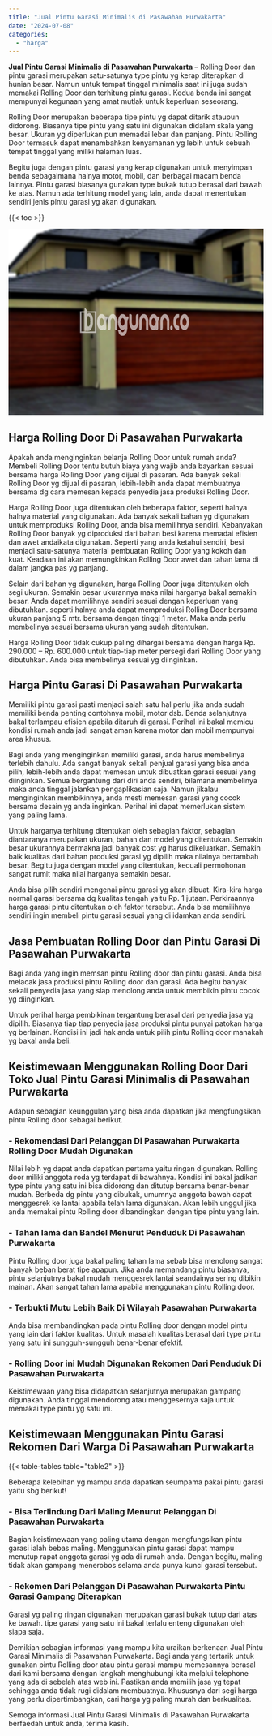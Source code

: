```yaml
---
title: "Jual Pintu Garasi Minimalis di Pasawahan Purwakarta"
date: "2024-07-08"
categories: 
  - "harga"
---
```


**Jual Pintu Garasi Minimalis di Pasawahan Purwakarta** – Rolling Door dan pintu garasi merupakan satu-satunya type pintu yg kerap diterapkan di hunian besar. Namun untuk tempat tinggal minimalis saat ini juga sudah memakai Rolling Door dan terhitung pintu garasi. Kedua benda ini sangat mempunyai kegunaan yang amat mutlak untuk keperluan seseorang.

Rolling Door merupakan beberapa tipe pintu yg dapat ditarik ataupun didorong. Biasanya tipe pintu yang satu ini digunakan didalam skala yang besar. Ukuran yg diperlukan pun memadai lebar dan panjang. Pintu Rolling Door termasuk dapat menambahkan kenyamanan yg lebih untuk sebuah tempat tinggal yang miliki halaman luas.

Begitu juga dengan pintu garasi yang kerap digunakan untuk menyimpan benda sebagaimana halnya motor, mobil, dan berbagai macam benda lainnya. Pintu garasi biasanya gunakan type bukak tutup berasal dari bawah ke atas. Namun ada terhitung model yang lain, anda dapat menentukan sendiri jenis pintu garasi yg akan digunakan.

{{< toc >}}

![Jual Pintu Garasi Minimalis di Pasawahan Purwakarta](/images/pintu-garasi-34.png)

## Harga Rolling Door Di Pasawahan Purwakarta

Apakah anda menginginkan belanja Rolling Door untuk rumah anda? Membeli Rolling Door tentu butuh biaya yang wajib anda bayarkan sesuai bersama harga Rolling Door yang dijual di pasaran. Ada banyak sekali Rolling Door yg dijual di pasaran, lebih-lebih anda dapat membuatnya bersama dg cara memesan kepada penyedia jasa produksi Rolling Door.

Harga Rolling Door juga ditentukan oleh beberapa faktor, seperti halnya halnya material yang digunakan. Ada banyak sekali bahan yg digunakan untuk memproduksi Rolling Door, anda bisa memilihnya sendiri. Kebanyakan Rolling Door banyak yg diproduksi dari bahan besi karena memadai efisien dan awet andaikata digunakan. Seperti yang anda ketahui sendiri, besi menjadi satu-satunya material pembuatan Rolling Door yang kokoh dan kuat. Keadaan ini akan memungkinkan Rolling Door awet dan tahan lama di dalam jangka pas yg panjang.

Selain dari bahan yg digunakan, harga Rolling Door juga ditentukan oleh segi ukuran. Semakin besar ukurannya maka nilai harganya bakal semakin besar. Anda dapat memilihnya sendiri sesuai dengan keperluan yang dibutuhkan. seperti halnya anda dapat memproduksi Rolling Door bersama ukuran panjang 5 mtr. bersama dengan tinggi 1 meter. Maka anda perlu membelinya sesuai bersama ukuran yang sudah ditentukan.

Harga Rolling Door tidak cukup paling dihargai bersama dengan harga Rp. 290.000 – Rp. 600.000 untuk tiap-tiap meter persegi dari Rolling Door yang dibutuhkan. Anda bisa membelinya sesuai yg diinginkan.

## Harga Pintu Garasi Di Pasawahan Purwakarta

Memiliki pintu garasi pasti menjadi salah satu hal perlu jika anda sudah memiliki benda penting contohnya mobil, motor dsb. Benda selanjutnya bakal terlampau efisien apabila ditaruh di garasi. Perihal ini bakal memicu kondisi rumah anda jadi sangat aman karena motor dan mobil mempunyai area khusus.

Bagi anda yang menginginkan memiliki garasi, anda harus membelinya terlebih dahulu. Ada sangat banyak sekali penjual garasi yang bisa anda pilih, lebih-lebih anda dapat memesan untuk dibuatkan garasi sesuai yang diinginkan. Semua bergantung dari diri anda sendiri, bilamana membelinya maka anda tinggal jalankan pengaplikasian saja. Namun jikalau menginginkan membikinnya, anda mesti memesan garasi yang cocok bersama desain yg anda inginkan. Perihal ini dapat memerlukan sistem yang paling lama.

Untuk harganya terhitung ditentukan oleh sebagian faktor, sebagian diantaranya merupakan ukuran, bahan dan model yang ditentukan. Semakin besar ukurannya bermakna jadi banyak cost yg harus dikeluarkan. Semakin baik kualitas dari bahan produksi garasi yg dipilih maka nilainya bertambah besar. Begitu juga dengan model yang ditentukan, kecuali permohonan sangat rumit maka nilai harganya semakin besar.

Anda bisa pilih sendiri mengenai pintu garasi yg akan dibuat. Kira-kira harga normal garasi bersama dg kualitas tengah yaitu Rp. 1 jutaan. Perkiraannya harga garasi pintu ditentukan oleh faktor tersebut. Anda bisa memilihnya sendiri ingin membeli pintu garasi sesuai yang di idamkan anda sendiri.

## Jasa Pembuatan Rolling Door dan Pintu Garasi Di Pasawahan Purwakarta

Bagi anda yang ingin memsan pintu Rolling door dan pintu garasi. Anda bisa melacak jasa produksi pintu Rolling door dan garasi. Ada begitu banyak sekali penyedia jasa yang siap menolong anda untuk membikin pintu cocok yg diinginkan.

Untuk perihal harga pembikinan tergantung berasal dari penyedia jasa yg dipilih. Biasanya tiap tiap penyedia jasa produksi pintu punyai patokan harga yg berlainan. Kondisi ini jadi hak anda untuk pilih pintu Rolling door manakah yg bakal anda beli.

## Keistimewaan Menggunakan Rolling Door Dari Toko Jual Pintu Garasi Minimalis di Pasawahan Purwakarta

Adapun sebagian keunggulan yang bisa anda dapatkan jika mengfungsikan pintu Rolling door sebagai berikut.

### \- Rekomendasi Dari Pelanggan Di Pasawahan Purwakarta Rolling Door Mudah Digunakan

Nilai lebih yg dapat anda dapatkan pertama yaitu ringan digunakan. Rolling door miliki anggota roda yg terdapat di bawahnya. Kondisi ini bakal jadikan type pintu yang satu ini bisa didorong dan ditutup bersama benar-benar mudah. Berbeda dg pintu yang dibukak, umumnya anggota bawah dapat menggesrek ke lantai apabila telah lama digunakan. Akan lebih unggul jika anda memakai pintu Rolling door dibandingkan dengan tipe pintu yang lain.

### \- Tahan lama dan Bandel Menurut Penduduk Di Pasawahan Purwakarta

Pintu Rolling door juga bakal paling tahan lama sebab bisa menolong sangat banyak beban berat tipe apapun. Jika anda memandang pintu biasanya, pintu selanjutnya bakal mudah menggesrek lantai seandainya sering dibikin mainan. Akan sangat tahan lama apabila menggunakan pintu Rolling door.

### \- Terbukti Mutu Lebih Baik Di Wilayah Pasawahan Purwakarta

Anda bisa membandingkan pada pintu Rolling door dengan model pintu yang lain dari faktor kualitas. Untuk masalah kualitas berasal dari type pintu yang satu ini sungguh-sungguh benar-benar efektif.

### \- Rolling Door ini Mudah Digunakan Rekomen Dari Penduduk Di Pasawahan Purwakarta

Keistimewaan yang bisa didapatkan selanjutnya merupakan gampang digunakan. Anda tinggal mendorong atau menggesernya saja untuk memakai type pintu yg satu ini.

## Keistimewaan Menggunakan Pintu Garasi Rekomen Dari Warga Di Pasawahan Purwakarta

{{< table-tables table="table2" >}}

Beberapa kelebihan yg mampu anda dapatkan seumpama pakai pintu garasi yaitu sbg berikut!

### \- Bisa Terlindung Dari Maling Menurut Pelanggan Di Pasawahan Purwakarta

Bagian keistimewaan yang paling utama dengan mengfungsikan pintu garasi ialah bebas maling. Menggunakan pintu garasi dapat mampu menutup rapat anggota garasi yg ada di rumah anda. Dengan begitu, maling tidak akan gampang menerobos selama anda punya kunci garasi tersebut.

### \- Rekomen Dari Pelanggan Di Pasawahan Purwakarta Pintu Garasi Gampang Diterapkan

Garasi yg paling ringan digunakan merupakan garasi bukak tutup dari atas ke bawah. tipe garasi yang satu ini bakal terlalu enteng digunakan oleh siapa saja.

Demikian sebagian informasi yang mampu kita uraikan berkenaan Jual Pintu Garasi Minimalis di Pasawahan Purwakarta. Bagi anda yang tertarik untuk gunakan pintu Rolling door atau pintu garasi mampu memesannya berasal dari kami bersama dengan langkah menghubungi kita melalui telephone yang ada di sebelah atas web ini. Pastikan anda memilih jasa yg tepat sehingga anda tidak rugi didalam membuatnya. Khususnya dari segi harga yang perlu dipertimbangkan, cari harga yg paling murah dan berkualitas.

Semoga informasi Jual Pintu Garasi Minimalis di Pasawahan Purwakarta berfaedah untuk anda, terima kasih.
